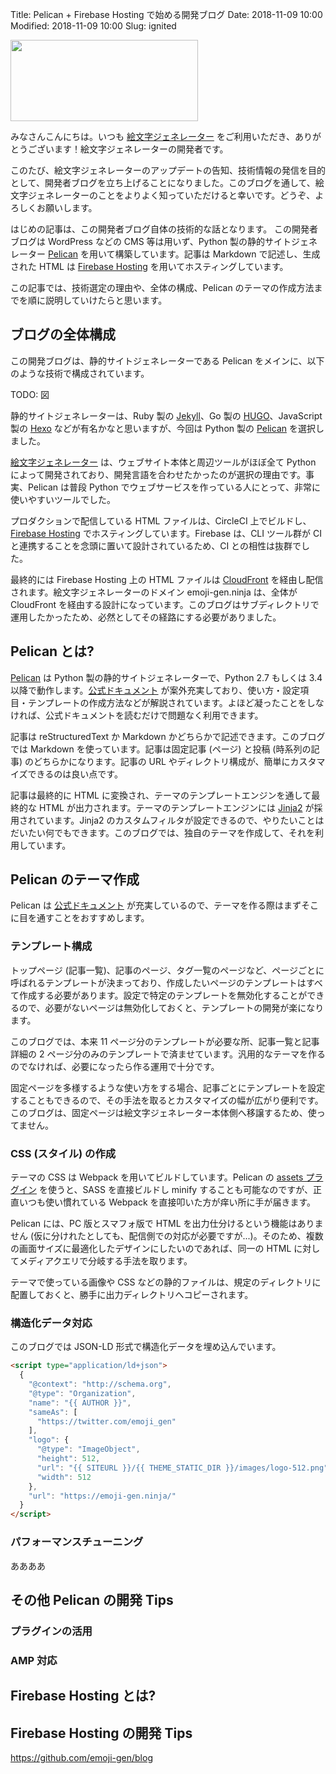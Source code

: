 Title: Pelican + Firebase Hosting で始める開発ブログ
Date: 2018-11-09 10:00
Modified: 2018-11-09 10:00
Slug: ignited

<img src="{static}/images/20181109/thumbnail.png" width="300" height="130" class="thumbnail">

みなさんこんにちは。いつも <a href="https://emoji-gen.ninja" rel="bookmark">絵文字ジェネレーター</a> をご利用いただき、ありがとうございます！絵文字ジェネレーターの開発者です。

このたび、絵文字ジェネレーターのアップデートの告知、技術情報の発信を目的として、開発者ブログを立ち上げることになりました。このブログを通して、絵文字ジェネレーターのことをよりよく知っていただけると幸いです。どうぞ、よろしくお願いします。

はじめの記事は、この開発者ブログ自体の技術的な話となります。
この開発者ブログは WordPress などの CMS 等は用いず、Python 製の静的サイトジェネレーター <a href="https://github.com/getpelican/pelican" target="_blank" rel="noopener">Pelican</a> を用いて構築しています。記事は Markdown で記述し、生成された HTML は <a href="https://firebase.google.com/docs/hosting/?hl=ja" target="_blank" rel="noopener">Firebase Hosting</a> を用いてホスティングしています。

この記事では、技術選定の理由や、全体の構成、Pelican のテーマの作成方法までを順に説明していけたらと思います。

<!-- PELICAN_END_SUMMARY -->

## ブログの全体構成
この開発ブログは、静的サイトジェネレーターである Pelican をメインに、以下のような技術で構成されています。

TODO: 図

静的サイトジェネレーターは、Ruby 製の <a href="https://jekyllrb.com/" target="_blank" rel="noopener">Jekyll</a>、Go 製の <a href="https://gohugo.io/" target="_blank" rel="noopener">HUGO</a>、JavaScript 製の <a href="https://hexo.io/" target="_blank" rel="noopener">Hexo</a> などが有名かなと思いますが、今回は Python 製の <a href="https://github.com/getpelican/pelican" target="_blank" rel="noopener">Pelican</a> を選択しました。

<a href="https://emoji-gen.ninja" rel="bookmark">絵文字ジェネレーター</a> は、ウェブサイト本体と周辺ツールがほぼ全て Python によって開発されており、開発言語を合わせたかったのが選択の理由です。事実、Pelican は普段 Python でウェブサービスを作っている人にとって、非常に使いやすいツールでした。

プロダクションで配信している HTML ファイルは、CircleCI 上でビルドし、<a href="https://firebase.google.com/docs/hosting/?hl=ja" target="_blank" rel="noopener">Firebase Hosting</a> でホスティングしています。Firebase は、CLI ツール群が CI と連携することを念頭に置いて設計されているため、CI との相性は抜群でした。

最終的には Firebase Hosting 上の HTML ファイルは <a href="https://aws.amazon.com/jp/cloudfront/" target="_blank" rel="noopener">CloudFront</a> を経由し配信されます。絵文字ジェネレーターのドメイン emoji-gen.ninja は、全体が CloudFront を経由する設計になっています。このブログはサブディレクトリで運用したかったため、必然としてその経路にする必要がありました。

## Pelican とは?
<a href="https://github.com/getpelican/pelican" target="_blank" rel="noopener">Pelican</a> は Python 製の静的サイトジェネレーターで、Python 2.7 もしくは 3.4 以降で動作します。<a href="http://docs.getpelican.com/en/stable/" target="_blank" rel="noopener">公式ドキュメント</a> が案外充実しており、使い方・設定項目・テンプレートの作成方法などが解説されています。よほど凝ったことをしなければ、公式ドキュメントを読むだけで問題なく利用できます。

記事は reStructuredText か Markdown かどちらかで記述できます。このブログでは Markdown を使っています。記事は固定記事 (ページ) と投稿 (時系列の記事) のどちらかになります。記事の URL やディレクトリ構成が、簡単にカスタマイズできるのは良い点です。

記事は最終的に HTML に変換され、テーマのテンプレートエンジンを通して最終的な HTML が出力されます。テーマのテンプレートエンジンには <a href="http://jinja.pocoo.org/" target="_blank" rel="noopener">Jinja2</a> が採用されています。Jinja2 のカスタムフィルタが設定できるので、やりたいことはだいたい何でもできます。このブログでは、独自のテーマを作成して、それを利用しています。

## Pelican のテーマ作成
Pelican は <a href="http://docs.getpelican.com/en/stable/themes.html">公式ドキュメント</a> が充実しているので、テーマを作る際はまずそこに目を通すことをおすすめします。

### テンプレート構成
トップページ (記事一覧)、記事のページ、タグ一覧のページなど、ページごとに呼ばれるテンプレートが決まっており、作成したいページのテンプレートはすべて作成する必要があります。設定で特定のテンプレートを無効化することができるので、必要がないページは無効化しておくと、テンプレートの開発が楽になります。

このブログでは、本来 11 ページ分のテンプレートが必要な所、記事一覧と記事詳細の 2 ページ分のみのテンプレートで済ませています。汎用的なテーマを作るのでなければ、必要になったら作る運用で十分です。

固定ページを多様するような使い方をする場合、記事ごとにテンプレートを設定することもできるので、その手法を取るとカスタマイズの幅が広がり便利です。このブログは、固定ページは絵文字ジェネレーター本体側へ移譲するため、使ってません。

### CSS (スタイル) の作成
テーマの CSS は Webpack を用いてビルドしています。Pelican の <a href="https://github.com/getpelican/pelican-plugins/tree/master/assets" target="_blank" rel="noopener">assets プラグイン</a> を使うと、SASS を直接ビルドし minify することも可能なのですが、正直いつも使い慣れている Webpack を直接叩いた方が痒い所に手が届きます。

Pelican には、PC 版とスマフォ版で HTML を出力仕分けるという機能はありません (仮に分けれたとしても、配信側での対応が必要ですが...)。そのため、複数の画面サイズに最適化したデザインにしたいのであれば、同一の HTML に対してメディアクエリで分岐する手法を取ります。

テーマで使っている画像や CSS などの静的ファイルは、規定のディレクトリに配置しておくと、勝手に出力ディレクトリへコピーされます。

### 構造化データ対応
このブログでは JSON-LD 形式で構造化データを埋め込んでいます。

```html
<script type="application/ld+json">
  {
    "@context": "http://schema.org",
    "@type": "Organization",
    "name": "{{ AUTHOR }}",
    "sameAs": [
      "https://twitter.com/emoji_gen"
    ],
    "logo": {
      "@type": "ImageObject",
      "height": 512,
      "url": "{{ SITEURL }}/{{ THEME_STATIC_DIR }}/images/logo-512.png",
      "width": 512
    },
    "url": "https://emoji-gen.ninja/"
  }
</script>
```

### パフォーマンスチューニング
ああああ
## その他 Pelican の開発 Tips
### プラグインの活用
### AMP 対応

## Firebase Hosting とは?
## Firebase Hosting の開発 Tips

https://github.com/emoji-gen/blog
